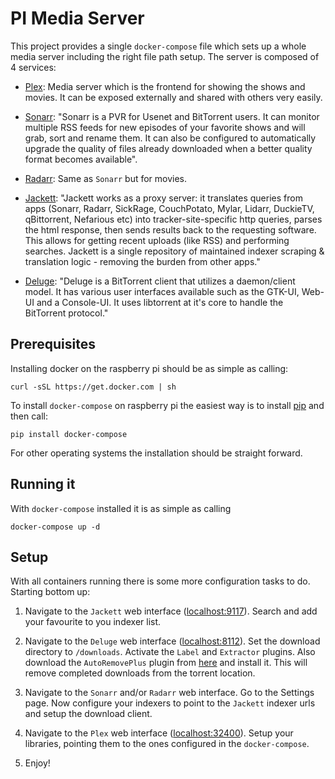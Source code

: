 # PI Media Server

This project provides a single `docker-compose` file which sets up a whole media server including the right file path setup. The server is composed of 4 services:

* [Plex](https://www.plex.tv/): Media server which is the frontend for showing the shows and movies. It can be exposed externally and shared with others very easily. 

* [Sonarr](https://github.com/Sonarr/Sonarr): "Sonarr is a PVR for Usenet and BitTorrent users. It can monitor multiple RSS feeds for new episodes of your favorite shows and will grab, sort and rename them. It can also be configured to automatically upgrade the quality of files already downloaded when a better quality format becomes available".

* [Radarr](https://github.com/Radarr/Radarr): Same as `Sonarr` but for movies.

* [Jackett](https://github.com/Jackett/Jackett): "Jackett works as a proxy server: it translates queries from apps (Sonarr, Radarr, SickRage, CouchPotato, Mylar, Lidarr, DuckieTV, qBittorrent, Nefarious etc) into tracker-site-specific http queries, parses the html response, then sends results back to the requesting software. This allows for getting recent uploads (like RSS) and performing searches. Jackett is a single repository of maintained indexer scraping & translation logic - removing the burden from other apps."

* [Deluge](https://github.com/deluge-torrent/deluge): "Deluge is a BitTorrent client that utilizes a daemon/client model. It has various user interfaces available such as the GTK-UI, Web-UI and a Console-UI. It uses libtorrent at it's core to handle the BitTorrent protocol."

## Prerequisites
Installing docker on the raspberry pi should be as simple as calling:
```
curl -sSL https://get.docker.com | sh
```

To install `docker-compose` on raspberry pi the easiest way is to install [pip](https://www.raspberrypi.org/documentation/linux/software/python.md) and then call:
```
pip install docker-compose
```

For other operating systems the installation should be straight forward.

## Running it
With `docker-compose` installed it is as simple as calling
```
docker-compose up -d
```

## Setup
With all containers running there is some more configuration tasks to do. Starting bottom up:

1. Navigate to the `Jackett` web interface ([localhost:9117](localhost:9117)). Search and add your favourite to you indexer list.

2. Navigate to the `Deluge` web interface ([localhost:8112](localhost:8112)). Set the download directory to `/downloads`. Activate the `Label` and `Extractor` plugins. Also download the `AutoRemovePlus` plugin from [here](https://github.com/omaralvarez/deluge-autoremoveplus) and install it. This will remove completed downloads from the torrent location.

3. Navigate to the `Sonarr` and/or `Radarr` web interface. Go to the Settings page. Now configure your indexers to point to the `Jackett` indexer urls and setup the download client.

4. Navigate to the `Plex` web interface ([localhost:32400](localhost:32400)). Setup your libraries, pointing them to the ones configured in the `docker-compose`.

5. Enjoy!